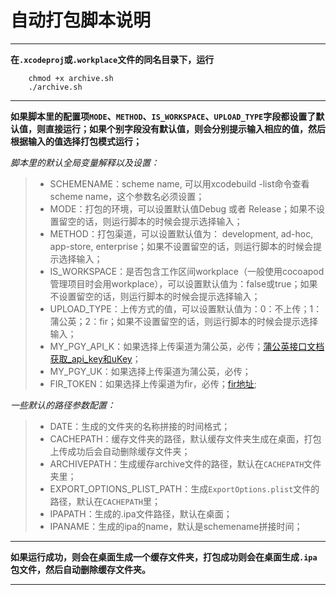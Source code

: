 # 自动打包脚本说明

***

**在`.xcodeproj`或`.workplace`文件的同名目录下，运行**

		chmod +x archive.sh
		./archive.sh

***

**如果脚本里的配置项`MODE`、`METHOD`、`IS_WORKSPACE`、`UPLOAD_TYPE`字段都设置了默认值，则直接运行；如果个别字段没有默认值，则会分别提示输入相应的值，然后根据输入的值选择打包模式运行；**

*脚本里的默认全局变量解释以及设置：*

> + SCHEMENAME：scheme name, 可以用xcodebuild -list命令查看scheme name，这个参数名必须设置；
> + MODE：打包的环境，可以设置默认值Debug 或者 Release；如果不设置留空的话，则运行脚本的时候会提示选择输入；
> + METHOD：打包渠道，可以设置默认值为： development, ad-hoc, app-store, enterprise；如果不设置留空的话，则运行脚本的时候会提示选择输入；
> + IS_WORKSPACE：是否包含工作区间workplace（一般使用cocoapod管理项目时会用workplace），可以设置默认值为：false或true；如果不设置留空的话，则运行脚本的时候会提示选择输入；
> + UPLOAD_TYPE：上传方式的值，可以设置默认值为：0：不上传；1：蒲公英；2：fir；如果不设置留空的话，则运行脚本的时候会提示选择输入；
> + MY_PGY_API_K：如果选择上传渠道为蒲公英，必传；[蒲公英接口文档获取_api_key和uKey](https://www.pgyer.com/doc/api#uploadApp)；
> + MY_PGY_UK：如果选择上传渠道为蒲公英，必传；
> + FIR_TOKEN：如果选择上传渠道为fir，必传；[fir地址](https://fir.im/apps);

*一些默认的路径参数配置：*
> + DATE：生成的文件夹的名称拼接的时间格式；
> + CACHEPATH：缓存文件夹的路径，默认缓存文件夹生成在桌面，打包上传成功后会自动删除缓存文件夹；
> + ARCHIVEPATH：生成缓存archive文件的路径，默认在`CACHEPATH`文件夹里；
> + EXPORT_OPTIONS_PLIST_PATH：生成`ExportOptions.plist`文件的路径，默认在`CACHEPATH`里；
> + IPAPATH：生成的.ipa文件路径，默认在桌面；
> + IPANAME：生成的ipa的name，默认是schemename拼接时间；

***

**如果运行成功，则会在桌面生成一个缓存文件夹，打包成功则会在桌面生成`.ipa`包文件，然后自动删除缓存文件夹。**

***
